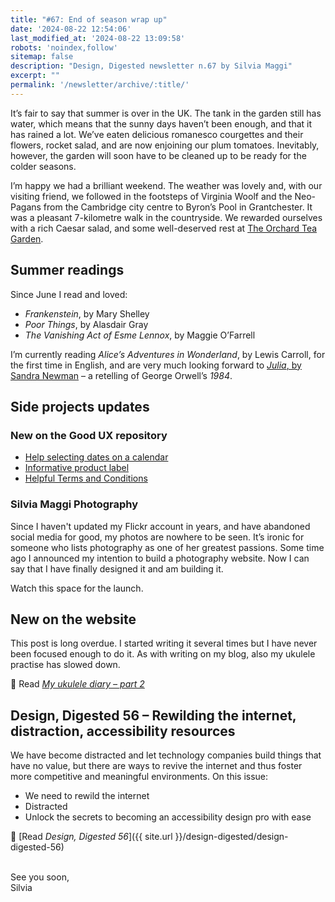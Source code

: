 ```yaml
---
title: "#67: End of season wrap up"
date: '2024-08-22 12:54:06'
last_modified_at: '2024-08-22 13:09:58'
robots: 'noindex,follow'
sitemap: false
description: "Design, Digested newsletter n.67 by Silvia Maggi"
excerpt: ""
permalink: '/newsletter/archive/:title/'
---
```

It’s fair to say that summer is over in the UK. The tank in the garden still has water, which means that the sunny days haven’t been enough, and that it has rained a lot. We’ve eaten delicious romanesco courgettes and their flowers, rocket salad, and are now enjoining our plum tomatoes. Inevitably, however, the garden will soon have to be cleaned up to be ready for the colder seasons.

I’m happy we had a brilliant weekend. The weather was lovely and, with our visiting friend, we followed in the footsteps of  Virginia Woolf and the Neo-Pagans from the Cambridge city centre to Byron’s Pool in Grantchester. It was a pleasant 7-kilometre walk in the countryside. We rewarded ourselves with a rich Caesar salad, and some well-deserved rest at [The Orchard Tea Garden](https://www.theorchardteagarden.co.uk).

## Summer readings

Since June I read and loved:

- _Frankenstein_, by Mary Shelley
- _Poor Things_, by Alasdair Gray
- _The Vanishing Act of Esme Lennox_, by Maggie O’Farrell

I’m currently reading _Alice’s Adventures in Wonderland_, by Lewis Carroll, for the first time in English, and are very much looking forward to [_Julia_, by Sandra Newman](https://www.harperacademic.com/book/9780063265332/julia/) – a retelling of George Orwell’s _1984_.

## Side projects updates

### New on the Good UX repository

- [Help selecting dates on a calendar](https://github.com/silviamaggi/ux-good/blob/main/calendar-date-selection.md)
- [Informative product label](https://github.com/silviamaggi/ux-good/blob/main/informative-product-label.md)
- [Helpful Terms and Conditions](https://github.com/silviamaggi/ux-good/blob/main/kofi-terms-conditions.md)

### Silvia Maggi Photography

Since I haven't updated my Flickr account in years, and have abandoned social media for good, my photos are nowhere to be seen. It’s ironic for someone who lists photography as one of her greatest passions. Some time ago I announced my intention to build a photography website. Now I can say that I have finally designed it and am building it.

Watch this space for the launch.

## New on the website
This post is long overdue. I started writing it several times but I have never been focused enough to do it. As with writing on my blog, also my ukulele practise has slowed down.

🔗 Read [_My ukulele diary – part 2_](https://silviamaggidesign.com/music/ukulele-diary-2/)

## Design, Digested 56 – Rewilding the internet, distraction, accessibility resources

We have become distracted and let technology companies build things that have no value, but there are ways to revive the internet and thus foster more competitive and meaningful environments. On this issue:

- We need to rewild the internet
- Distracted
- Unlock the secrets to becoming an accessibility design pro with ease

🔗 [Read _Design, Digested 56_]({{ site.url }}/design-digested/design-digested-56)

<br>
See you soon,<br>
Silvia